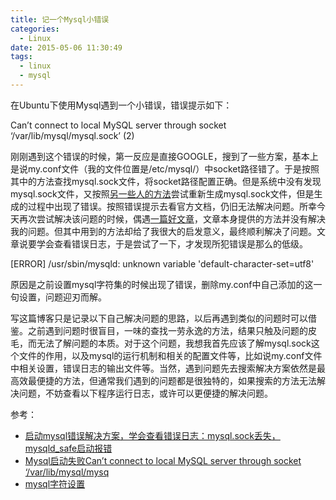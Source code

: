 ```yaml
---
title: 记一个Mysql小错误
categories:
  - Linux
date: 2015-05-06 11:30:49
tags:
  - linux
  - mysql
---
```


在Ubuntu下使用Mysql遇到一个小错误，错误提示如下：

Can’t connect to local MySQL server through socket ‘/var/lib/mysql/mysql.sock’ (2)

<!-- more -->

刚刚遇到这个错误的时候，第一反应是直接GOOGLE，搜到了一些方案，基本上是说my.conf文件（我的文件位置是/etc/mysql/）中socket路径错了。于是按照其中的方法查找mysql.sock文件，将socket路径配置正确。但是系统中没有发现mysql.sock文件，又按照[另一些人的方法](http://www.cnblogs.com/wwufengg/articles/mysqld-sock-lost.html)尝试重新生成mysql.sock文件，但是生成的过程中出现了错误。按照错误提示去看官方文档，仍旧无法解决问题。所幸今天再次尝试解决该问题的时候，偶遇[一篇好文章](http://www.cnblogs.com/super-lucky/p/superlucky.html)，文章本身提供的方法并没有解决我的问题。但其中用到的方法却给了我很大的启发意义，最终顺利解决了问题。文章说要学会查看错误日志，于是尝试了一下，才发现所犯错误是那么的低级。

\[ERROR\] /usr/sbin/mysqld: unknown variable 'default-character-set=utf8'

原因是之前设置mysql字符集的时候出现了错误，删除my.conf中自己添加的这一句设置，问题迎刃而解。

写这篇博客只是记录以下自己解决问题的思路，以后再遇到类似的问题时可以借鉴。之前遇到问题时很盲目，一味的查找一劳永逸的方法，结果只触及问题的皮毛，而无法了解问题的本质。对于这个问题，我想我首先应该了解mysql.sock这个文件的作用，以及mysql的运行机制和相关的配置文件等，比如说my.conf文件中相关设置，错误日志的输出文件等。当然，遇到问题先去搜索解决方案依然是最高效最便捷的方法，但通常我们遇到的问题都是很独特的，如果搜索的方法无法解决问题，不妨查看以下程序运行日志，或许可以更便捷的解决问题。

参考：

*   [启动mysql错误解决方案，学会查看错误日志：mysql.sock丢失，mysqld_safe启动报错](http://www.cnblogs.com/super-lucky/p/superlucky.html)
*   [Mysql启动失败Can’t connect to local MySQL server through socket ‘/var/lib/mysql/mysq](http://chinacheng.iteye.com/blog/1100999)
*   [mysql字符设置](http://www.cnblogs.com/kxdblog/p/4034252.html)
